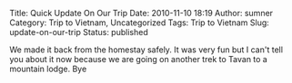 Title: Quick Update On Our Trip
Date: 2010-11-10 18:19
Author: sumner
Category: Trip to Vietnam, Uncategorized
Tags: Trip to Vietnam
Slug: update-on-our-trip
Status: published

We made it back from the homestay safely. It was very fun but I can't
tell you about it now because we are going on another trek to Tavan to a
mountain lodge. Bye
